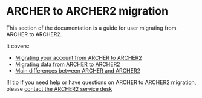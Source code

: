 # ARCHER to ARCHER2 migration

This section of the documentation is a guide for user migrating from ARCHER
to ARCHER2.

It covers:

   - [Migrating your account from ARCHER to ARCHER2](account-migration.md)
   - [Migrating data from ARCHER to ARCHER2](data-migration.md)
   - [Main differences between ARCHER and ARCHER2](archer2-differences.md)

!!! tip
    If you need help or have questions on ARCHER to ARCHER2 migration, 
    please [contact the ARCHER2 service desk](https://www.archer2.ac.uk/support-access/servicedesk.html)